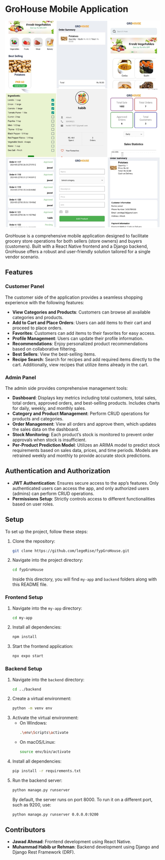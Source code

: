 # GroHouse Mobile Application

![Interface](https://github.com/legerise/fypgrohouse/raw/main/grohouse_collage.jpg)

GroHouse is a comprehensive mobile application designed to facilitate grocery store operations for both sellers (store owners) and buyers (customers). Built with a React Native frontend and a Django backend, GroHouse offers a robust and user-friendly solution tailored for a single vendor scenario.

## Features

### Customer Panel

The customer side of the application provides a seamless shopping experience with the following features:

- **View Categories and Products**: Customers can browse all available categories and products.
- **Add to Cart and Place Orders**: Users can add items to their cart and proceed to place orders.
- **Favorites**: Customers can add items to their favorites for easy access.
- **Profile Management**: Users can update their profile information.
- **Recommendations**: Enjoy personalized product recommendations based on collaborative filtering.
- **Best Sellers**: View the best-selling items.
- **Recipe Search**: Search for recipes and add required items directly to the cart. Additionally, view recipes that utilize items already in the cart.

### Admin Panel

The admin side provides comprehensive management tools:

- **Dashboard**: Displays key metrics including total customers, total sales, total orders, approved orders, and best-selling products. Includes charts for daily, weekly, and monthly sales.
- **Category and Product Management**: Perform CRUD operations for products and categories.
- **Order Management**: View all orders and approve them, which updates the sales data on the dashboard.
- **Stock Monitoring**: Each product’s stock is monitored to prevent order approvals when stock is insufficient.
- **Per-Product Prediction Model**: Utilizes an ARIMA model to predict stock requirements based on sales data, prices, and time periods. Models are retrained weekly and monthly to provide accurate stock predictions.

## Authentication and Authorization

- **JWT Authentication**: Ensures secure access to the app’s features. Only authenticated users can access the app, and only authorized users (admins) can perform CRUD operations.
- **Permissions Setup**: Strictly controls access to different functionalities based on user roles.

## Setup

To set up the project, follow these steps:

1. Clone the repository:
    ```bash
    git clone https://github.com/legeRise/fypGroHouse.git
    ```
2. Navigate into the project directory:
    ```bash
    cd fypGroHouse
    ```
    Inside this directory, you will find `my-app` and `backend` folders along with this README file.

### Frontend Setup

1. Navigate into the `my-app` directory:
    ```bash
    cd my-app
    ```
2. Install all dependencies:
    ```bash
    npm install
    ```
3. Start the frontend application:
    ```bash
    npx expo start
    ```

### Backend Setup

1. Navigate into the `backend` directory:
    ```bash
    cd ../backend
    ```
2. Create a virtual environment:
    ```bash
    python -m venv env
    ```
3. Activate the virtual environment:
    - On Windows:
        ```bash
        .\env\Scripts\activate
        ```
    - On macOS/Linux:
        ```bash
        source env/bin/activate
        ```
4. Install all dependencies:
    ```bash
    pip install -r requirements.txt
    ```
5. Run the backend server:
    ```bash
    python manage.py runserver
    ```
    By default, the server runs on port 8000. To run it on a different port, such as 9200, use:
    ```bash
    python manage.py runserver 0.0.0.0:9200
    ```

## Contributors

- **Jawad Ahmad**: Frontend development using React Native.
- **Muhammad Habib ur Rehman**: Backend development using Django and Django Rest Framework (DRF).
